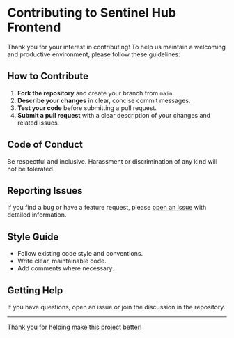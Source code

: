 # Contributing to Sentinel Hub Frontend

Thank you for your interest in contributing! To help us maintain a welcoming and productive environment, please follow these guidelines:

## How to Contribute
1. **Fork the repository** and create your branch from `main`.
2. **Describe your changes** in clear, concise commit messages.
3. **Test your code** before submitting a pull request.
4. **Submit a pull request** with a clear description of your changes and related issues.

## Code of Conduct
Be respectful and inclusive. Harassment or discrimination of any kind will not be tolerated.

## Reporting Issues
If you find a bug or have a feature request, please [open an issue](https://github.com/YOUR_GITHUB_USERNAME/sentinel-hub-frontend/issues) with detailed information.

## Style Guide
- Follow existing code style and conventions.
- Write clear, maintainable code.
- Add comments where necessary.

## Getting Help
If you have questions, open an issue or join the discussion in the repository.

---
Thank you for helping make this project better!
